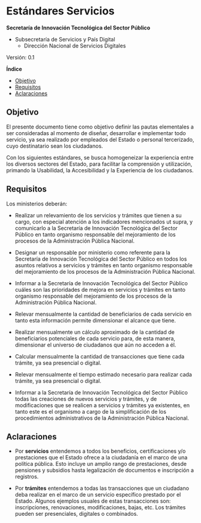 # Estándares Servicios

**Secretaría de Innovación Tecnológica del Sector Público**
- Subsecretaría de Servicios y País Digital  
  -   Dirección Nacional de Servicios Digitales

Versión: 0.1 

**Índice**

* [Objetivo](#objetivo)
* [Requisitos](#requisitos)
* [Aclaraciones](#aclaraciones)

## Objetivo

El presente documento tiene como objetivo definir las pautas elementales a ser consideradas al momento de diseñar, desarrollar e implementar todo servicio, ya sea realizado por empleados del Estado o personal tercerizado, cuyo destinatario sean los ciudadanos.

Con los siguientes estándares, se busca homogeneizar la experiencia entre los diversos sectores del Estado, para facilitar la comprensión y utilización, primando la Usabilidad, la Accesibilidad y la Experiencia de los ciudadanos.

 

## Requisitos

Los ministerios deberán:

* Realizar un relevamiento de los servicios y trámites que tienen a su cargo, con especial atención a los indicadores mencionados ut supra, y comunicarlo a la Secretaría de Innovación Tecnológica del Sector Público en tanto organismo responsable del mejoramiento de los procesos de la Administración Pública Nacional.

* Designar un responsable por ministerio como referente para la Secretaría de Innovación Tecnológica del Sector Público en todos los asuntos relativos a servicios y trámites en tanto organismo responsable del mejoramiento de los procesos de la Administración Pública Nacional.

* Informar a la Secretaría de Innovación Tecnológica del Sector Público cuáles son las prioridades de mejora en servicios y trámites en tanto organismo responsable del mejoramiento de los procesos de la Administración Pública Nacional.

* Relevar mensualmente la cantidad de beneficiarios de cada servicio en tanto esta información permite dimensionar el alcance que tiene.

* Realizar mensualmente un cálculo aproximado de la cantidad de beneficiarios potenciales de cada servicio para, de esta manera, dimensionar el universo de ciudadanos que aún no acceden a él. 

* Calcular mensualmente la cantidad de transacciones que tiene cada trámite, ya sea presencial o digital.

* Relevar mensualmente el tiempo estimado necesario para realizar cada trámite, ya sea presencial o digital.

* Informar a la Secretaría de Innovación Tecnológica del Sector Público todas las creaciones de nuevos servicios y trámites, y de modificaciones que se realicen a servicios y trámites ya existentes, en tanto este es el organismo a cargo de la simplificación de los procedimientos administrativos de la Administración Pública Nacional.

## Aclaraciones

* Por **servicios** entendemos a todos los beneficios, certificaciones y/o prestaciones que el Estado ofrece a la ciudadanía en el marco de una política pública. Esto incluye un amplio rango de prestaciones, desde pensiones y subsidios hasta legalización de documentos e inscripción a registros.

* Por **trámites** entendemos a todas las transacciones que un ciudadano deba realizar en el marco de un servicio específico prestado por el Estado. Algunos ejemplos usuales de estas transacciones son: inscripciones, renovaciones, modificaciones, bajas, etc. Los trámites pueden ser presenciales, digitales o combinados.

